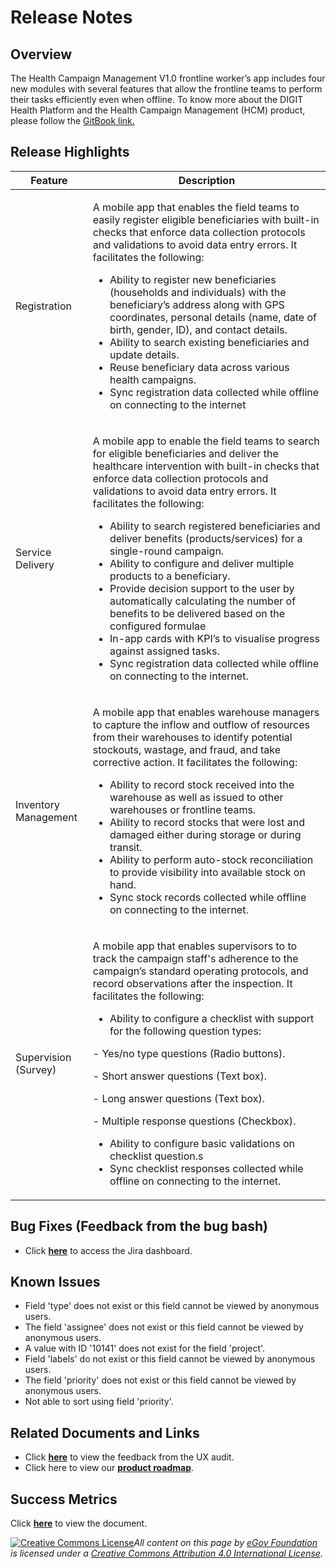 # Release Notes

## Overview

The Health Campaign Management V1.0 frontline worker’s app includes four new modules with several features that allow the frontline teams to perform their tasks efficiently even when offline. To know more about the DIGIT Health Platform and the Health Campaign Management (HCM) product, please follow the [GitBook link.](https://health.digit.org/product/health-campaign-management)

## Release Highlights

| Feature              | Description                                                                                                                                                                                                                                                                                                                                                                                                                                                                                                                                                                                                                                                                                                                                                                                           |
| -------------------- | ----------------------------------------------------------------------------------------------------------------------------------------------------------------------------------------------------------------------------------------------------------------------------------------------------------------------------------------------------------------------------------------------------------------------------------------------------------------------------------------------------------------------------------------------------------------------------------------------------------------------------------------------------------------------------------------------------------------------------------------------------------------------------------------------------- |
| Registration         | <p>A mobile app that enables the field teams to easily register eligible beneficiaries with built-in checks that enforce data collection protocols and validations to avoid data entry errors. It facilitates the following:</p><ul><li>Ability to register new beneficiaries (households and individuals) with the beneficiary’s address along with GPS coordinates, personal details (name, date of birth, gender, ID), and contact details.</li><li>Ability to search existing beneficiaries and update details.</li><li>Reuse beneficiary data across various health campaigns.</li><li>Sync registration data collected while offline on connecting to the internet</li></ul>                                                                                                                    |
| Service Delivery     | <p>A mobile app to enable the field teams to search for eligible beneficiaries and deliver the healthcare intervention with built-in checks that enforce data collection protocols and validations to avoid data entry errors. It facilitates the following:</p><ul><li>Ability to search registered beneficiaries and deliver benefits (products/services) for a single-round campaign.</li><li>Ability to configure and deliver multiple products to a beneficiary.</li><li>Provide decision support to the user by automatically calculating the number of benefits to be delivered based on the configured formulae</li><li>In-app cards with KPI’s to visualise progress against assigned tasks.</li><li>Sync registration data collected while offline on connecting to the internet.</li></ul> |
| Inventory Management | <p>A mobile app that enables warehouse managers to capture the inflow and outflow of resources from their warehouses to identify potential stockouts, wastage, and fraud, and take corrective action. It facilitates the following:</p><ul><li>Ability to record stock received into the warehouse as well as issued to other warehouses or frontline teams.</li><li>Ability to record stocks that were lost and damaged either during storage or during transit.</li><li>Ability to perform auto-stock reconciliation to provide visibility into available stock on hand.</li><li>Sync stock records collected while offline on connecting to the internet.</li></ul>                                                                                                                                |
| Supervision (Survey) | <p>A mobile app that enables supervisors to to track the campaign staff's adherence to the campaign’s standard operating protocols, and record observations after the inspection. It facilitates the following:</p><ul><li>Ability to configure a checklist with support for the following question types:</li></ul><p>       - Yes/no type questions (Radio buttons).</p><p>       - Short answer questions (Text box).</p><p>       - Long answer questions (Text box).</p><p>       - Multiple response questions (Checkbox).</p><ul><li>Ability to configure basic validations on checklist question.s</li><li>Sync checklist responses collected while offline on connecting to the internet.</li></ul>                                                                                          |

## Bug Fixes (Feedback from the bug bash)&#x20;

* Click [**here**](https://digit-discuss.atlassian.net/jira/dashboards/10208) to access the Jira dashboard.

## Known Issues

* Field 'type' does not exist or this field cannot be viewed by anonymous users.
* The field 'assignee' does not exist or this field cannot be viewed by anonymous users.
* A value with ID '10141' does not exist for the field 'project'.
* Field 'labels' do not exist or this field cannot be viewed by anonymous users.
* The field 'priority' does not exist or this field cannot be viewed by anonymous users.
* Not able to sort using field 'priority'.

## Related Documents and Links

* Click [**here**](https://docs.google.com/spreadsheets/d/1HpbTql7r6vXP-NcyXK9w5g6PIZlZ8ndbsb8oW-yD9-8/edit#gid=0) to view the feedback from the UX audit.
* Click here to view our [**product roadmap**](../../../introducing-digit-health-platform/roadmap.md).&#x20;

## Success Metrics

Click [**here**](./#success-metrics) to view the document.

[![Creative Commons License](https://i.creativecommons.org/l/by/4.0/80x15.png)_​_](http://creativecommons.org/licenses/by/4.0/)_All content on this page by_ [_eGov Foundation_](https://egov.org.in/) _is licensed under a_ [_Creative Commons Attribution 4.0 International License_](http://creativecommons.org/licenses/by/4.0/)_._

